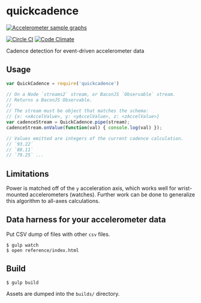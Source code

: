 # quickcadence


[![Accelerometer sample graphs](https://i.gyazo.com/fa11d9be4f8d3a14ea2ae7f5684d874f.gif)](https://gyazo.com/fa11d9be4f8d3a14ea2ae7f5684d874f)

[![Circle CI](https://circleci.com/gh/andrewhao/quickcadence.svg?style=svg)](https://circleci.com/gh/andrewhao/quickcadence)
[![Code Climate](https://codeclimate.com/github/andrewhao/quickcadence/badges/gpa.svg)](https://codeclimate.com/github/andrewhao/quickcadence)

Cadence detection for event-driven accelerometer data

## Usage

```js
var QuickCadence = require('quickcadence')

// On a Node `streams2` stream, or BaconJS `Observable` stream.
// Returns a BaconJS Observable.
//
// The stream must be object that matches the schema:
// {x: <xAccelValue>, y: <yAccelValue>, z: <zAccelValue>}
var cadenceStream = QuickCadence.pipe(stream);
cadenceStream.onValue(function(val) { console.log(val) });

// Values emitted are integers of the current cadence calculation.
// `93.22`
// `88.11`
// `79.25` ...
```

## Limitations

Power is matched off of the `y` acceleration axis, which works well for
wrist-mounted accelerometers (watches). Further work can be done to
generalize this algorithm to all-axes calculations.

## Data harness for your accelerometer data

Put CSV dump of files with other `csv` files.

    $ gulp watch
    $ open reference/index.html

## Build

    $ gulp build

Assets are dumped into the `builds/` directory.
